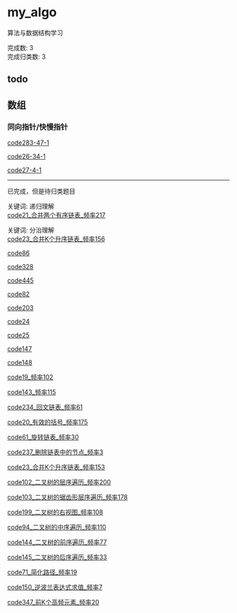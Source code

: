 # my_algo
算法与数据结构学习

完成数: 3 <br/>
完成归类数: 3


## todo


## 数组

### 同向指针/快慢指针

[code283-47-1](https://github.com/gmYuan/my_algo/blob/main/03-code/%E6%95%B0%E7%BB%84/code283.md)

[code26-34-1](https://github.com/gmYuan/my_algo/blob/main/03-code/%E6%95%B0%E7%BB%84/code26.md)

[code27-4-1](https://github.com/gmYuan/my_algo/blob/main/03-code/%E6%95%B0%E7%BB%84/code27.md)













-----------------------
已完成，但是待归类题目


关键词: 递归理解 <br/>
[code21_合并两个有序链表_频率217](https://github.com/gmYuan/my_algo/blob/main/leetCode/%E9%93%BE%E8%A1%A8/code21.md)


关键词: 分治理解 <br/>
[code23_合并K个升序链表_频率156]()



[code86](https://github.com/gmYuan/my_algo/blob/main/leetCode/%E9%93%BE%E8%A1%A8/code86.md)

[code328](https://github.com/gmYuan/my_algo/blob/main/leetCode/%E9%93%BE%E8%A1%A8/code328.md)

[code445](https://github.com/gmYuan/my_algo/blob/main/leetCode/%E9%93%BE%E8%A1%A8/code445.md)



[code82](https://github.com/gmYuan/my_algo/blob/main/leetCode/%E9%93%BE%E8%A1%A8/code82.md)

[code203](https://github.com/gmYuan/my_algo/blob/main/leetCode/%E9%93%BE%E8%A1%A8/code203.md)

[code24](https://github.com/gmYuan/my_algo/blob/main/leetCode/%E9%93%BE%E8%A1%A8/code24.md)

[code25](https://github.com/gmYuan/my_algo/blob/main/leetCode/%E9%93%BE%E8%A1%A8/code25.md)

[code147](https://github.com/gmYuan/my_algo/blob/main/leetCode/%E9%93%BE%E8%A1%A8/code147.md)

[code148](https://github.com/gmYuan/my_algo/blob/main/leetCode/%E9%93%BE%E8%A1%A8/code148.md)

[code19_频率102](https://github.com/gmYuan/my_algo/blob/main/leetCode/%E9%93%BE%E8%A1%A8/code102.md)

[code143_频率115](https://github.com/gmYuan/my_algo/blob/main/leetCode/%E9%93%BE%E8%A1%A8/code143.md)

[code234_回文链表_频率61](https://github.com/gmYuan/my_algo/blob/main/leetCode/%E9%93%BE%E8%A1%A8/code234.md)

[code20_有效的括号_频率175](https://github.com/gmYuan/my_algo/blob/main/leetCode/%E6%A0%88%E5%92%8C%E9%98%9F%E5%88%97/code%2020.md)

[code61_旋转链表_频率30](https://github.com/gmYuan/my_algo/blob/main/leetCode/%E9%93%BE%E8%A1%A8/code61.md)

[code237_删除链表中的节点_频率3](https://github.com/gmYuan/my_algo/blob/main/leetCode/%E9%93%BE%E8%A1%A8/code237.md)

[code23_合并K个升序链表_频率153]()

[code102_二叉树的层序遍历_频率200](https://github.com/gmYuan/my_algo/blob/main/leetCode/%E6%A0%91/code102.md)

[code103_二叉树的锯齿形层序遍历_频率178](https://github.com/gmYuan/my_algo/blob/main/leetCode/%E6%A0%91/code103.md)

[code199_二叉树的右视图_频率108](https://github.com/gmYuan/my_algo/blob/main/leetCode/%E6%A0%91/code199.md)

[code94_二叉树的中序遍历_频率110](https://github.com/gmYuan/my_algo/blob/main/leetCode/%E6%A0%91/code94.md)

[code144_二叉树的前序遍历_频率77](https://github.com/gmYuan/my_algo/blob/main/leetCode/%E6%A0%91/code144.md)

[code145_二叉树的后序遍历_频率33](https://github.com/gmYuan/my_algo/blob/main/leetCode/%E6%A0%91/code145.md)

[code71_简化路径_频率19](https://github.com/gmYuan/my_algo/blob/main/leetCode/%E6%A0%88%E5%92%8C%E9%98%9F%E5%88%97/code%2071.md)

[code150_逆波兰表达式求值_频率7](https://github.com/gmYuan/my_algo/blob/main/leetCode/%E6%A0%88%E5%92%8C%E9%98%9F%E5%88%97/code%20150.md)

[code347_前K个高频元素_频率20]()